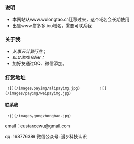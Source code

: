 
### 说明
- 本网站从www.wulongtao.cn迁移过来，这个域名会长期使用
- 出售www.拼多多.icu域名，需要可联系我

### 关于我

- *从事云计算行业*；
- *SLG游戏我超6；*
- 加好友通过QQ、微信添加。

### 打赏地址

     ![](/images/payimg/alipayimg.jpg)         ![](/images/payimg/weipayimg.jpg)

#### 联系我
     ![](/images/gongzhonghao.jpg)
<p> 
email：eustancewu@gmail.com     
<p> 
qq: 168776389
微信公众号: 漫步科技认识
<p> 